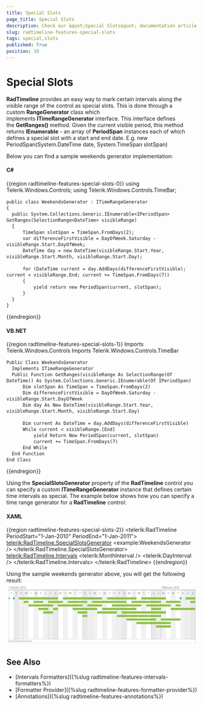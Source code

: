 ```yaml
---
title: Special Slots
page_title: Special Slots
description: Check our &quot;Special Slots&quot; documentation article for the RadTimeline WPF control.
slug: radtimeline-features-special-slots
tags: special,slots
published: True
position: 10
---
```


# Special Slots

__RadTimeline__ provides an easy way to mark certain intervals along the visible range of the control as special slots. This is done through a custom __RangeGenerator__ class which implements __ITimeRangeGenerator__ interface. This interface defines the __GetRanges()__ method. Given the current visible period, this method returns __IEnumerable<IPeriodSpan>__ - an array of __PeriodSpan__ instances each of which defines a special slot with a start and end date. E.g. new PeriodSpan(System.DateTime date, System.TimeSpan slotSpan)

Below you can find a sample weekends generator implementation:
	
#### __C#__
{{region radtimeline-features-special-slots-0}}
	using Telerik.Windows.Controls;
	using Telerik.Windows.Controls.TimeBar;

	public class WeekendsGenerator : ITimeRangeGenerator
	{
	  public System.Collections.Generic.IEnumerable<IPeriodSpan> GetRanges(SelectionRange<DateTime> visibleRange)
	  {
		  TimeSpan slotSpan = TimeSpan.FromDays(2);
		  var differenceFirstVisible = DayOfWeek.Saturday - visibleRange.Start.DayOfWeek;
		  DateTime day = new DateTime(visibleRange.Start.Year, visibleRange.Start.Month, visibleRange.Start.Day);

		  for (DateTime current = day.AddDays(differenceFirstVisible); current < visibleRange.End; current += TimeSpan.FromDays(7))
		  {
			  yield return new PeriodSpan(current, slotSpan);
		  }
	  }
	}
{{endregion}}

#### __VB.NET__
{{region radtimeline-features-special-slots-1}}
	Imports Telerik.Windows.Controls
	Imports Telerik.Windows.Controls.TimeBar

	Public Class WeekendsGenerator
	  Implements ITimeRangeGenerator
	  Public Function GetRanges(visibleRange As SelectionRange(Of DateTime)) As System.Collections.Generic.IEnumerable(Of IPeriodSpan)
		  Dim slotSpan As TimeSpan = TimeSpan.FromDays(2)
		  Dim differenceFirstVisible = DayOfWeek.Saturday - visibleRange.Start.DayOfWeek
		  Dim day As New DateTime(visibleRange.Start.Year, visibleRange.Start.Month, visibleRange.Start.Day)

		  Dim current As DateTime = day.AddDays(differenceFirstVisible)
		  While current < visibleRange.[End]
			  yield Return New PeriodSpan(current, slotSpan)
			  current += TimeSpan.FromDays(7)
		  End While
	  End Function
	End Class
{{endregion}}

Using the __SpecialSlotsGenerator__ property of the __RadTimeline__ control you can specify a custom __ITimeRangeGenerator__ instance that defines certain time intervals as special. The example below shows how you can specify a time range generator for a __RadTimeline__ control:
	
#### __XAML__
{{region radtimeline-features-special-slots-2}}
	<telerik:RadTimeline PeriodStart="1-Jan-2010" PeriodEnd="1-Jan-2011">
		<telerik:RadTimeline.SpecialSlotsGenerator>
		  <example:WeekendsGenerator />
		</telerik:RadTimeline.SpecialSlotsGenerator>
		<telerik:RadTimeline.Intervals>
		  <telerik:MonthInterval />
		  <telerik:DayInterval />
		</telerik:RadTimeline.Intervals>
	</telerik:RadTimeline>
{{endregion}}

Using the sample weekends generator above, you will get the following result:
![Rad Timeline-features-special-slots](images/RadTimeline-features-special-slots.jpg)

## See Also
 * [Intervals Formatters]({%slug radtimeline-features-intervals-formatters%})
 * [Formatter Provider]({%slug radtimeline-features-formatter-provider%})
 * [Annotations]({%slug radtimeline-features-annotations%})
